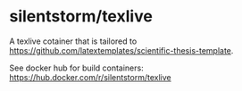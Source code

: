# silentstorm/texlive

A texlive cotainer that is tailored to https://github.com/latextemplates/scientific-thesis-template.

See docker hub for build containers: https://hub.docker.com/r/silentstorm/texlive
